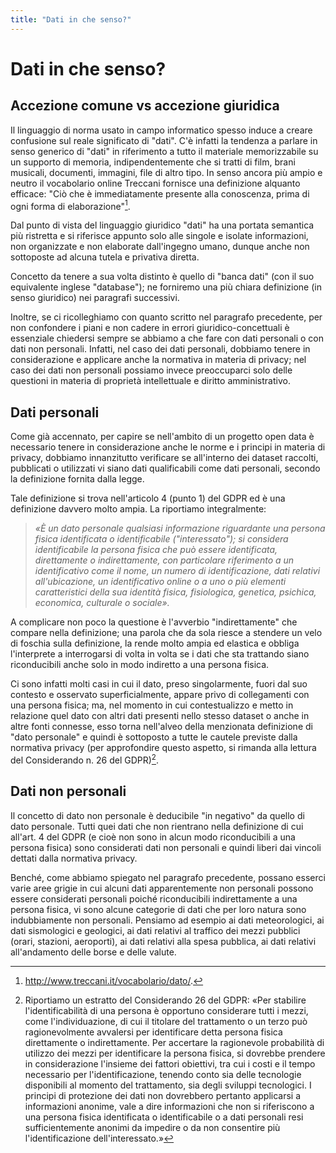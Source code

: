 ```yaml
---
title: "Dati in che senso?"
---
```


# Dati in che senso?

## Accezione comune vs accezione giuridica

Il linguaggio di norma usato in campo informatico spesso induce a creare confusione sul reale significato di "dati". C'è infatti la tendenza a parlare in senso generico di "dati" in riferimento a tutto il materiale memorizzabile su un supporto di memoria, indipendentemente che si tratti di film, brani musicali, documenti, immagini, file di altro tipo. In senso ancora più ampio e neutro il vocabolario online Treccani fornisce una definizione alquanto efficace: "Ciò che è immediatamente presente alla conoscenza, prima di ogni forma di elaborazione"[^1].

Dal punto di vista del linguaggio giuridico "dati" ha una portata semantica più ristretta e si riferisce appunto solo alle singole e isolate informazioni, non organizzate e non elaborate dall'ingegno umano, dunque anche non sottoposte ad alcuna tutela e privativa diretta.

Concetto da tenere a sua volta distinto è quello di "banca dati" (con il suo equivalente inglese "database"); ne forniremo una più chiara definizione (in senso giuridico) nei paragrafi successivi.

Inoltre, se ci ricolleghiamo con quanto scritto nel paragrafo precedente, per non confondere i piani e non cadere in errori giuridico-concettuali è essenziale chiedersi sempre se abbiamo a che fare con dati personali o con dati non personali. Infatti, nel caso dei dati personali, dobbiamo tenere in considerazione e applicare anche la normativa in materia di privacy; nel caso dei dati non personali possiamo invece preoccuparci solo delle questioni in materia di proprietà intellettuale e diritto amministrativo.

## Dati personali

Come già accennato, per capire se nell'ambito di un progetto open data è necessario tenere in considerazione anche le norme e i principi in materia di privacy, dobbiamo innanzitutto verificare se all'interno dei dataset raccolti, pubblicati o utilizzati vi siano dati qualificabili come dati personali, secondo la definizione fornita dalla legge.

Tale definizione si trova nell'articolo 4 (punto 1) del GDPR ed è una definizione davvero molto ampia. La riportiamo integralmente:

> *«È un dato personale qualsiasi informazione riguardante una persona fisica identificata o identificabile ("interessato"); si considera identificabile la persona fisica che può essere identificata, direttamente o indirettamente, con particolare riferimento a un identificativo come il nome, un numero di identificazione, dati relativi all'ubicazione, un identificativo online o a uno o più elementi caratteristici della sua identità fisica, fisiologica, genetica, psichica, economica, culturale o sociale».*

A complicare non poco la questione è l'avverbio "indirettamente" che compare nella definizione; una parola che da sola riesce a stendere un velo di foschia sulla definizione, la rende molto ampia ed elastica e obbliga l'interprete a interrogarsi di volta in volta se i dati che sta trattando siano riconducibili anche solo in modo indiretto a una persona fisica.

Ci sono infatti molti casi in cui il dato, preso singolarmente, fuori dal suo contesto e osservato superficialmente, appare privo di collegamenti con una persona fisica; ma, nel momento in cui contestualizzo e metto in relazione quel dato con altri dati presenti nello stesso dataset o anche in altre fonti connesse, esso torna nell'alveo della menzionata definizione di "dato personale" e quindi è sottoposto a tutte le cautele previste dalla normativa privacy (per approfondire questo aspetto, si rimanda alla lettura del Considerando n. 26 del GDPR)[^2].

## Dati non personali

Il concetto di dato non personale è deducibile "in negativo" da quello di dato personale. Tutti quei dati che non rientrano nella definizione di cui all'art. 4 del GDPR (e cioè non sono in alcun modo riconducibili a una persona fisica) sono considerati dati non personali e quindi liberi dai vincoli dettati dalla normativa privacy.

Benché, come abbiamo spiegato nel paragrafo precedente, possano esserci varie aree grigie in cui alcuni dati apparentemente non personali possono essere considerati personali poiché riconducibili indirettamente a una persona fisica, vi sono alcune categorie di dati che per loro natura sono indubbiamente non personali. Pensiamo ad esempio ai dati meteorologici, ai dati sismologici e geologici, ai dati relativi al traffico dei mezzi pubblici (orari, stazioni, aeroporti), ai dati relativi alla spesa pubblica, ai dati relativi all'andamento delle borse e delle valute.

[^1]: [<span class="underline">http://www.treccani.it/vocabolario/dato/</span>](http://www.treccani.it/vocabolario/dato/).
[^2]: Riportiamo un estratto del Considerando 26 del GDPR: «Per stabilire l'identificabilità di una persona è opportuno considerare tutti i mezzi, come l'individuazione, di cui il titolare del trattamento o un terzo può ragionevolmente avvalersi per identificare detta persona fisica direttamente o indirettamente. Per accertare la ragionevole probabilità di utilizzo dei mezzi per identificare la persona fisica, si dovrebbe prendere in considerazione l'insieme dei fattori obiettivi, tra cui i costi e il tempo necessario per l'identificazione, tenendo conto sia delle tecnologie disponibili al momento del trattamento, sia degli sviluppi tecnologici. I principi di protezione dei dati non dovrebbero pertanto applicarsi a informazioni anonime, vale a dire informazioni che non si riferiscono a una persona fisica identificata o identificabile o a dati personali resi sufficientemente anonimi da impedire o da non consentire più l'identificazione dell'interessato.»
